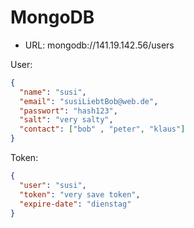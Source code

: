 # MongoDB

* URL: mongodb://141.19.142.56/users

User:
```json
{
  "name": "susi",
  "email": "susiLiebtBob@web.de",
  "passwort": "hash123",
  "salt": "very salty",
  "contact": ["bob" , "peter", "klaus"]
}
```

Token:
```json
{
  "user": "susi",
  "token": "very save token",
  "expire-date": "dienstag"
}
```
